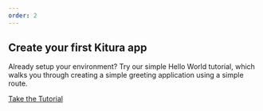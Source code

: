 ```yaml
---
order: 2
---
```


## Create your first Kitura app  

Already setup your environment? Try our simple Hello World tutorial, which walks you through creating a simple greeting application using a simple route. 

[Take the Tutorial](/docs/getting-started/hello-world)